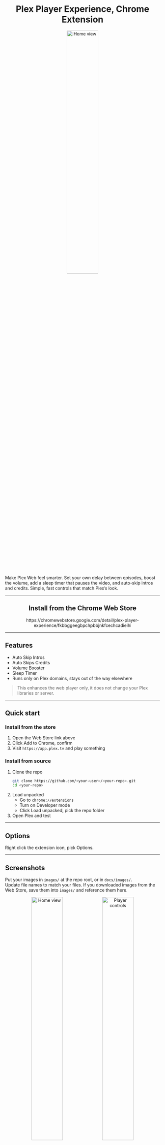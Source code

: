 # <h1 align="center" > Plex Player Experience, Chrome Extension </h1>
<p align="center">
  <img src="https://lh3.googleusercontent.com/rMVPMF68cbOMOohdsEXOwRkJAJpMvHia-YDYlNfBjK5awB1z4QCj9kUUfOCABe_n61zBel1C-jN6nxRT_0IcpgEu=s1600-w1600-h1000" alt="Home view" width="45%">
</p>
Make Plex Web feel smarter. Set your own delay between episodes, boost the volume, add a sleep timer that pauses the video, and auto-skip intros and credits. Simple, fast controls that match Plex’s look.

---

**<h2 align="center" >Install from the Chrome Web Store</h2>**  
<p align="center" >https://chromewebstore.google.com/detail/plex-player-experience/fkbbggeegbpchpbbjnkfcechcadieihi</p>

---

## Features

- Auto Skip Intros
- Auto Skips Credits
- Volume Booster
- Sleep Timer
- Runs only on Plex domains, stays out of the way elsewhere

> This enhances the web player only, it does not change your Plex libraries or server.

---



## Quick start

### Install from the store

1. Open the Web Store link above  
2. Click Add to Chrome, confirm  
3. Visit `https://app.plex.tv` and play something

### Install from source

1. Clone the repo  
   ```bash
   git clone https://github.com/<your-user>/<your-repo>.git
   cd <your-repo>
   ```
2. Load unpacked  
   - Go to `chrome://extensions`  
   - Turn on Developer mode  
   - Click Load unpacked, pick the repo folder  
3. Open Plex and test

---

## Options

Right click the extension icon, pick Options.

---

## Screenshots

Put your images in `images/` at the repo root, or in `docs/images/`.  
Update file names to match your files. If you downloaded images from the Web Store, save them into `images/` and reference them here.


<p align="center">
  <img src="https://lh3.googleusercontent.com/rMVPMF68cbOMOohdsEXOwRkJAJpMvHia-YDYlNfBjK5awB1z4QCj9kUUfOCABe_n61zBel1C-jN6nxRT_0IcpgEu=s1600-w1600-h1000" alt="Home view" width="45%">
  <img src="https://lh3.googleusercontent.com/-2kcL6CzNvxZDNK8tk5pSPMVJXutSF-vLAhHqAEymwX-LSbFxFxK39_HBknIMO5RJvfhpj0Nw2Q5JzADcTKBw_19AA=s1280-w1280-h800" alt="Player controls" width="45%">
</p>
<p align="center">
  <img src="https://lh3.googleusercontent.com/EE4kmPq57wod8dYwi7WplF-_7Wf98q7-tzFf6toqLIVhDJ9vnZlwF2DM8hMXuEENO3hHoTcgepgpmGy8NwFZeOGrM6Y=s1280-w1280-h800" alt="Volume Booster" width="45%">
  <img src="https://lh3.googleusercontent.com/s6E5TrW2MEidl8xck_3XPib_VyeeKbNmC0e36Q__IBtKknSIeUof-V0sspBxaTjCOd0NnjLB1FKycIGv1dCAIuORGw=s1280-w1280-h800" alt="Sleep Timer" width="45%">
</p>

---

## Permissions

- `*://app.plex.tv/*`, needed to run on the Plex web app  
- `storage`, saves your options  
- No remote code, no analytics by default  
Check `manifest.json` for the exact list.

---

## Troubleshooting

- Not working on Plex  
  - Confirm the extension is enabled at `chrome://extensions`  
  - Make sure you are on `app.plex.tv` or your Plex web player URL  
  - Hard refresh the page, Ctrl Shift R


- Still stuck  
  - Open DevTools, Console tab, capture errors with the extension id  
  - Open an issue with steps to reproduce, your Chrome version, and a screenshot

---

## Development

No build path  
- Edit files in `src`  
- Reload the extension  
- Refresh Plex and test

Build path  
```bash
npm install
npm run dev   # writes to dist
```

Suggested layout  
```
.
├─ images/
├─ src/
│  ├─ content/
│  ├─ styles/
│  ├─ options/
│  └─ utils/
├─ dist/
├─ manifest.json
├─ README.md
└─ LICENSE
```

---

## Release

1. Bump version in `manifest.json`, and in `package.json` if present  
2. Build to `dist` if you use a bundler  
3. Zip the folder with `manifest.json` at the root  
4. Upload the zip in the Chrome Web Store Developer Dashboard  
5. Update listing text, images, and changelog

Tag the release  
```bash
git commit -am "release vX.Y.Z"
git tag vX.Y.Z
git push && git push --tags
```

---

## License

MIT, or your chosen license.

```
MIT License, short form  
Provided as is, no warranty.

